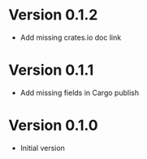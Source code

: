# Version 0.1.2

- Add missing crates.io doc link

# Version 0.1.1

- Add missing fields in Cargo publish

# Version 0.1.0

- Initial version
